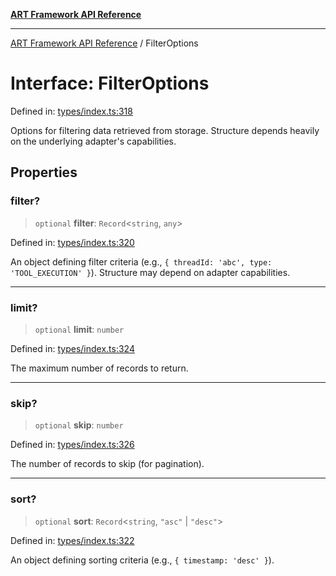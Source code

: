 [**ART Framework API Reference**](../README.md)

***

[ART Framework API Reference](../README.md) / FilterOptions

# Interface: FilterOptions

Defined in: [types/index.ts:318](https://github.com/hashangit/ART/blob/f2c01fe8faa76ca4df3209539d95509aac02e476/src/types/index.ts#L318)

Options for filtering data retrieved from storage.
Structure depends heavily on the underlying adapter's capabilities.

## Properties

### filter?

> `optional` **filter**: `Record`\<`string`, `any`\>

Defined in: [types/index.ts:320](https://github.com/hashangit/ART/blob/f2c01fe8faa76ca4df3209539d95509aac02e476/src/types/index.ts#L320)

An object defining filter criteria (e.g., `{ threadId: 'abc', type: 'TOOL_EXECUTION' }`). Structure may depend on adapter capabilities.

***

### limit?

> `optional` **limit**: `number`

Defined in: [types/index.ts:324](https://github.com/hashangit/ART/blob/f2c01fe8faa76ca4df3209539d95509aac02e476/src/types/index.ts#L324)

The maximum number of records to return.

***

### skip?

> `optional` **skip**: `number`

Defined in: [types/index.ts:326](https://github.com/hashangit/ART/blob/f2c01fe8faa76ca4df3209539d95509aac02e476/src/types/index.ts#L326)

The number of records to skip (for pagination).

***

### sort?

> `optional` **sort**: `Record`\<`string`, `"asc"` \| `"desc"`\>

Defined in: [types/index.ts:322](https://github.com/hashangit/ART/blob/f2c01fe8faa76ca4df3209539d95509aac02e476/src/types/index.ts#L322)

An object defining sorting criteria (e.g., `{ timestamp: 'desc' }`).
